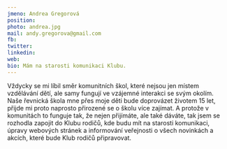 ```yaml
---
jmeno: Andrea Gregorová
position: 
photo: andrea.jpg
mail: andy.gregorova@gmail.com
fb: 
twitter: 
linkedin: 
web: 
bio: Mám na starosti komunikaci Klubu.
---
```

Vždycky se mi líbil směr komunitních škol, které nejsou jen místem vzdělávání dětí, ale samy fungují ve vzájemné interakci se svým okolím. Naše řevnická škola mne přes moje děti bude doprovázet životem 15 let,  přijde mi proto naprosto přirozené se o školu více zajímat.  A protože v komunitách to funguje tak, že nejen přijímáte, ale také dáváte, tak jsem se rozhodla zapojit do Klubu rodičů, kde budu mít na starosti komunikaci, úpravy webových stránek a informování veřejnosti o všech novinkách a akcích, které bude Klub rodičů připravovat.
